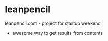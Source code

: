 leanpencil
==========

leanpencil.com - project for startup weekend

* awesome way to get results from contents

